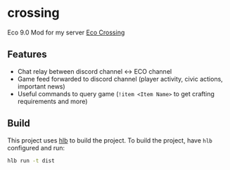 # crossing
Eco 9.0 Mod for my server [Eco Crossing](https://discord.gg/Nw3SNd)

## Features
- Chat relay between discord channel <-> ECO channel
- Game feed forwarded to discord channel (player activity, civic actions, important news)
- Useful commands to query game (`!item <Item Name>` to get crafting requirements and more)

## Build
This project uses [hlb](https://github.com/openllb/hlb/) to build the project. To build the project, have `hlb` configured and run:

```sh
hlb run -t dist
```
